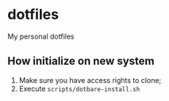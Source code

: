 # dotfiles
My personal dotfiles

## How initialize on new system
1. Make sure you have access rights to clone;
2. Execute `scripts/dotbare-install.sh `
